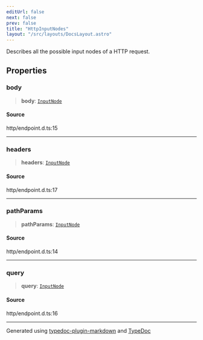 ```yaml
---
editUrl: false
next: false
prev: false
title: "HttpInputNodes"
layout: "/src/layouts/DocsLayout.astro"
---
```


Describes all the possible input nodes of a HTTP request.

## Properties

### body

> **body**: [`InputNode`](/api/classes/inputnode/)

#### Source

http/endpoint.d.ts:15

***

### headers

> **headers**: [`InputNode`](/api/classes/inputnode/)

#### Source

http/endpoint.d.ts:17

***

### pathParams

> **pathParams**: [`InputNode`](/api/classes/inputnode/)

#### Source

http/endpoint.d.ts:14

***

### query

> **query**: [`InputNode`](/api/classes/inputnode/)

#### Source

http/endpoint.d.ts:16

***

Generated using [typedoc-plugin-markdown](https://www.npmjs.com/package/typedoc-plugin-markdown) and [TypeDoc](https://typedoc.org/)
